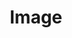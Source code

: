 ---
title: Image
tags: ["image", "picture", "photo", "graphic", "visual", "illustration", "art"]
icon: image
svg: '<svg xmlns="http://www.w3.org/2000/svg" width="24" height="24" fill="none" viewBox="0 0 24 24" stroke-width="1.5" stroke-linecap="round" stroke-linejoin="round" stroke="currentColor"><path d="M6.5 8a2 2 0 1 0 4 0 2 2 0 0 0-4 0m14.427 1.99c-6.61-.908-12.31 4-11.927 10.51"/><path d="M3 13.066c2.78-.385 5.275.958 6.624 3.1"/><path d="M3 12c0-4.243 0-6.364 1.318-7.682S7.758 3 12 3s6.364 0 7.682 1.318S21 7.758 21 12s0 6.364-1.318 7.682S16.242 21 12 21s-6.364 0-7.682-1.318S3 16.242 3 12"/></svg>'
---